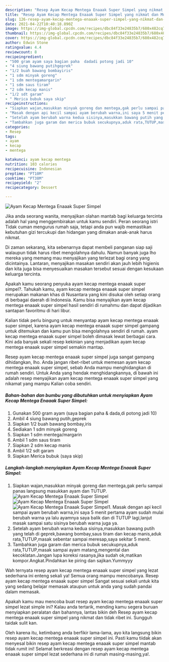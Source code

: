 ```yaml
---
description: "Resep Ayam Kecap Mentega Enaaak Super Simpel yang nikmat dan Mudah Dibuat"
title: "Resep Ayam Kecap Mentega Enaaak Super Simpel yang nikmat dan Mudah Dibuat"
slug: 126-resep-ayam-kecap-mentega-enaaak-super-simpel-yang-nikmat-dan-mudah-dibuat
date: 2021-04-22T10:40:18.890Z
image: https://img-global.cpcdn.com/recipes/dbc84f33e24835b7/680x482cq70/ayam-kecap-mentega-enaaak-super-simpel-foto-resep-utama.jpg
thumbnail: https://img-global.cpcdn.com/recipes/dbc84f33e24835b7/680x482cq70/ayam-kecap-mentega-enaaak-super-simpel-foto-resep-utama.jpg
cover: https://img-global.cpcdn.com/recipes/dbc84f33e24835b7/680x482cq70/ayam-kecap-mentega-enaaak-super-simpel-foto-resep-utama.jpg
author: Edwin Stone
ratingvalue: 4.4
reviewcount: 8
recipeingredient:
- "500 gram ayam saya bagian paha  dadadi potong jadi 10"
- "4 siung bawang putihgeprek"
- "1/2 buah bawang bombayiris"
- "1 sdm minyak goreng"
- "1 sdm mentegamargarin"
- "1 sdm saus tiram"
- "2 sdm kecap manis"
- "1/2 sdt garam"
- " Merica bubuk saya skip"
recipeinstructions:
- "Siapkan wajan,masukkan minyak goreng dan mentega,gak perlu sampai panas langsung masukkan ayam dan TUTUP."
- "Masak dengan api kecil sampai ayam berubah warna,ini saya 5 menit pertama ayam sudah mulai berubah warna ya lalu ayamnya saya balik dan di TUTUP lagi,lanjut masak sampai satu sisinya berubah warna juga ya."
- "Setelah ayam berubah warna kedua sisinya,masukkan bawang putih yang telah di geprek,bawang bombay,saus tiram dan kecap manis,aduk rata,TUTUP,masak sebentar sampai meresap,saya sekitar 5 menit."
- "Tambahkan juga garam dan merica bubuk secukupnya,aduk rata,TUTUP,masak sampai ayam matang,mengental dan kecoklatan.Jangan lupa koreksi rasanya,jika sudah ok,matikan kompor.Angkat.Pindahkan ke piring dan sajikan.Yummyyy"
categories:
- Resep
tags:
- ayam
- kecap
- mentega

katakunci: ayam kecap mentega 
nutrition: 103 calories
recipecuisine: Indonesian
preptime: "PT10M"
cooktime: "PT38M"
recipeyield: "2"
recipecategory: Dessert

---
```



![Ayam Kecap Mentega Enaaak Super Simpel](https://img-global.cpcdn.com/recipes/dbc84f33e24835b7/680x482cq70/ayam-kecap-mentega-enaaak-super-simpel-foto-resep-utama.jpg)

Jika anda seorang wanita, menyajikan olahan mantab bagi keluarga tercinta adalah hal yang menggembirakan untuk kamu sendiri. Peran seorang istri Tidak cuman mengurus rumah saja, tetapi anda pun wajib memastikan kebutuhan gizi tercukupi dan hidangan yang dimakan anak-anak harus nikmat.

Di zaman  sekarang, kita sebenarnya dapat membeli panganan siap saji walaupun tidak harus ribet mengolahnya dahulu. Namun banyak juga lho mereka yang memang mau menyajikan yang terlezat bagi orang yang dicintainya. Lantaran, menyajikan masakan sendiri akan jauh lebih higienis dan kita juga bisa menyesuaikan masakan tersebut sesuai dengan kesukaan keluarga tercinta. 



Apakah kamu seorang penyuka ayam kecap mentega enaaak super simpel?. Tahukah kamu, ayam kecap mentega enaaak super simpel merupakan makanan khas di Nusantara yang kini disukai oleh setiap orang di berbagai daerah di Indonesia. Kamu bisa menyajikan ayam kecap mentega enaaak super simpel hasil sendiri di rumahmu dan dapat dijadikan santapan favoritmu di hari libur.

Kalian tidak perlu bingung untuk menyantap ayam kecap mentega enaaak super simpel, karena ayam kecap mentega enaaak super simpel gampang untuk ditemukan dan kamu pun bisa mengolahnya sendiri di rumah. ayam kecap mentega enaaak super simpel boleh dimasak lewat berbagai cara. Kini ada banyak sekali resep kekinian yang menjadikan ayam kecap mentega enaaak super simpel semakin mantap.

Resep ayam kecap mentega enaaak super simpel juga sangat gampang dihidangkan, lho. Anda jangan ribet-ribet untuk memesan ayam kecap mentega enaaak super simpel, sebab Anda mampu menghidangkan di rumah sendiri. Untuk Anda yang hendak menghidangkannya, di bawah ini adalah resep menyajikan ayam kecap mentega enaaak super simpel yang nikamat yang mampu Kalian coba sendiri.

<!--inarticleads1-->

##### Bahan-bahan dan bumbu yang dibutuhkan untuk menyiapkan Ayam Kecap Mentega Enaaak Super Simpel:

1. Gunakan 500 gram ayam (saya bagian paha &amp; dada,di potong jadi 10)
1. Ambil 4 siung bawang putih,geprek
1. Siapkan 1/2 buah bawang bombay,iris
1. Sediakan 1 sdm minyak goreng
1. Siapkan 1 sdm mentega/margarin
1. Ambil 1 sdm saus tiram
1. Siapkan 2 sdm kecap manis
1. Ambil 1/2 sdt garam
1. Siapkan  Merica bubuk (saya skip)




<!--inarticleads2-->

##### Langkah-langkah menyiapkan Ayam Kecap Mentega Enaaak Super Simpel:

1. Siapkan wajan,masukkan minyak goreng dan mentega,gak perlu sampai panas langsung masukkan ayam dan TUTUP.
<img src="https://img-global.cpcdn.com/steps/e2d043d253de08c7/160x128cq70/ayam-kecap-mentega-enaaak-super-simpel-langkah-memasak-1-foto.jpg" alt="Ayam Kecap Mentega Enaaak Super Simpel"><img src="https://img-global.cpcdn.com/steps/1ad445ea31a86100/160x128cq70/ayam-kecap-mentega-enaaak-super-simpel-langkah-memasak-1-foto.jpg" alt="Ayam Kecap Mentega Enaaak Super Simpel"><img src="https://img-global.cpcdn.com/steps/5cf21472c15f5a98/160x128cq70/ayam-kecap-mentega-enaaak-super-simpel-langkah-memasak-1-foto.jpg" alt="Ayam Kecap Mentega Enaaak Super Simpel">1. Masak dengan api kecil sampai ayam berubah warna,ini saya 5 menit pertama ayam sudah mulai berubah warna ya lalu ayamnya saya balik dan di TUTUP lagi,lanjut masak sampai satu sisinya berubah warna juga ya.
1. Setelah ayam berubah warna kedua sisinya,masukkan bawang putih yang telah di geprek,bawang bombay,saus tiram dan kecap manis,aduk rata,TUTUP,masak sebentar sampai meresap,saya sekitar 5 menit.
1. Tambahkan juga garam dan merica bubuk secukupnya,aduk rata,TUTUP,masak sampai ayam matang,mengental dan kecoklatan.Jangan lupa koreksi rasanya,jika sudah ok,matikan kompor.Angkat.Pindahkan ke piring dan sajikan.Yummyyy




Wah ternyata resep ayam kecap mentega enaaak super simpel yang lezat sederhana ini enteng sekali ya! Semua orang mampu mencobanya. Resep ayam kecap mentega enaaak super simpel Sangat sesuai sekali untuk kita yang sedang belajar memasak ataupun untuk anda yang sudah pandai dalam memasak.

Apakah kamu mau mencoba buat resep ayam kecap mentega enaaak super simpel lezat simple ini? Kalau anda tertarik, mending kamu segera buruan menyiapkan peralatan dan bahannya, lantas bikin deh Resep ayam kecap mentega enaaak super simpel yang nikmat dan tidak ribet ini. Sungguh taidak sulit kan. 

Oleh karena itu, ketimbang anda berfikir lama-lama, ayo kita langsung bikin resep ayam kecap mentega enaaak super simpel ini. Pasti kamu tiidak akan menyesal bikin resep ayam kecap mentega enaaak super simpel mantab tidak rumit ini! Selamat berkreasi dengan resep ayam kecap mentega enaaak super simpel lezat sederhana ini di rumah masing-masing,ya!.

